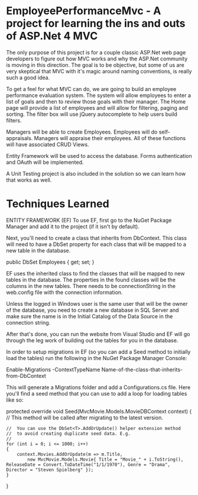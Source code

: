 EmployeePerformanceMvc - A project for learning the ins and outs of ASP.Net 4 MVC
======================

The only purpose of this project is for a couple classic ASP.Net web page developers to figure out how MVC works and why the ASP.Net community is moving in this direction. The goal is to be objective, but some of us are very skeptical that MVC with it's magic around naming conventions, is really such a good idea.

To get a feel for what MVC can do, we are going to build an employee performance evaluation system. The system will allow employees to enter a list of goals and then to review those goals with their manager. The Home page will provide a list of employees and will allow for filtering, paging and sorting. The filter box will use jQuery autocomplete to help users build filters.

Managers will be able to create Employees. Employees will do self-appraisals. Managers will appraise their employees. All of these functions will have associated CRUD Views.

Entity Framework will be used to access the database. Forms authentication and OAuth will be implemented.

A Unit Testing project is also included in the solution so we can learn how that works as well.

Techniques Learned
==================

ENTITY FRAMEWORK (EF)
To use EF, first go to the NuGet Package Manager and add it to the project (if it isn't by default).

Next, you'll need to create a class that inherits from DbContext. This class will need to have a DbSet property for each class that will be mapped to a new table in the database.

public DbSet<Employee> Employees { get; set; }

EF uses the inherited class to find the classes that will be mapped to new tables in the database. The properties in the found classes will be the columns in the new tables. There needs to be connectionString in the web.config file with the connection information.

Unless the logged in Windows user is the same user that will be the owner of the database, you need to create a new database in SQL Server and make sure the name is in the Initial Catalog of the Data Source in the connection string.

After that's done, you can run the website from Visual Studio and EF will go through the leg work of building out the tables for you in the database.

In order to setup migrations in EF (so you can add a Seed method to initially load the tables) run the following in the NuGet Package Manager Console:

Enable-Migrations -ContextTypeName Name-of-the-class-that-inherits-from-DbContext

This will generate a Migrations folder and add a Configurations.cs file. Here you'll find a seed method that you can use to add a loop for loading tables like so:

protected override void Seed(MvcMovie.Models.MovieDBContext context)
{
    //  This method will be called after migrating to the latest version.

    //  You can use the DbSet<T>.AddOrUpdate() helper extension method 
    //  to avoid creating duplicate seed data. E.g.
    //
    for (int i = 0; i <= 1000; i++)
    {
        context.Movies.AddOrUpdate(m => m.Title,
            new MvcMovie.Models.Movie{ Title = "Movie_" + i.ToString(), ReleaseDate = Convert.ToDateTime("1/1/1970"), Genre = "Drama", Director = "Steven Spielberg" });
    }
}
        
        
